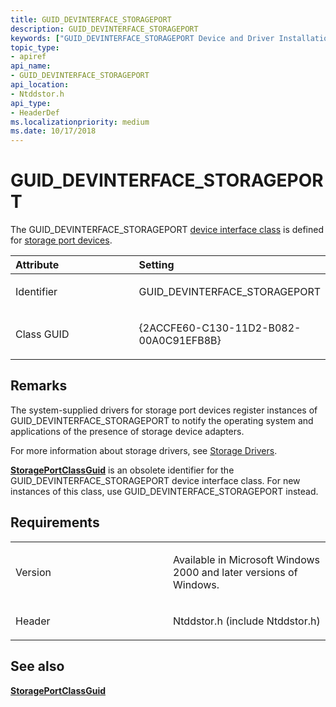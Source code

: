 ```yaml
---
title: GUID_DEVINTERFACE_STORAGEPORT
description: GUID_DEVINTERFACE_STORAGEPORT
keywords: ["GUID_DEVINTERFACE_STORAGEPORT Device and Driver Installation"]
topic_type:
- apiref
api_name:
- GUID_DEVINTERFACE_STORAGEPORT
api_location:
- Ntddstor.h
api_type:
- HeaderDef
ms.localizationpriority: medium
ms.date: 10/17/2018
---
```


# GUID_DEVINTERFACE_STORAGEPORT


The GUID_DEVINTERFACE_STORAGEPORT [device interface class](./overview-of-device-interface-classes.md) is defined for [storage port devices](../storage/storage-port-drivers.md).

<table>
<colgroup>
<col width="50%" />
<col width="50%" />
</colgroup>
<thead>
<tr class="header">
<th align="left">Attribute</th>
<th align="left">Setting</th>
</tr>
</thead>
<tbody>
<tr class="odd">
<td align="left"><p>Identifier</p></td>
<td align="left"><p>GUID_DEVINTERFACE_STORAGEPORT</p></td>
</tr>
<tr class="even">
<td align="left"><p>Class GUID</p></td>
<td align="left"><p>{2ACCFE60-C130-11D2-B082-00A0C91EFB8B}</p></td>
</tr>
</tbody>
</table>

 

## Remarks

The system-supplied drivers for storage port devices register instances of GUID_DEVINTERFACE_STORAGEPORT to notify the operating system and applications of the presence of storage device adapters.

For more information about storage drivers, see [Storage Drivers](../storage/storage-drivers.md).

[**StoragePortClassGuid**](storageportclassguid.md) is an obsolete identifier for the GUID_DEVINTERFACE_STORAGEPORT device interface class. For new instances of this class, use GUID_DEVINTERFACE_STORAGEPORT instead.

## Requirements

<table>
<colgroup>
<col width="50%" />
<col width="50%" />
</colgroup>
<tbody>
<tr class="odd">
<td align="left"><p>Version</p></td>
<td align="left"><p>Available in Microsoft Windows 2000 and later versions of Windows.</p></td>
</tr>
<tr class="even">
<td align="left"><p>Header</p></td>
<td align="left">Ntddstor.h (include Ntddstor.h)</td>
</tr>
</tbody>
</table>

## See also


[**StoragePortClassGuid**](storageportclassguid.md)

 


